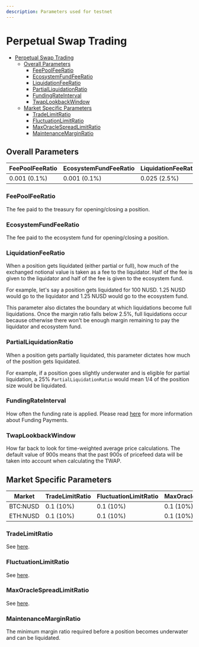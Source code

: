 ```yaml
---
description: Parameters used for testnet
---
```


# Perpetual Swap Trading

- [Perpetual Swap Trading](#perpetual-swap-trading)
  - [Overall Parameters](#overall-parameters)
    - [FeePoolFeeRatio](#feepoolfeeratio)
    - [EcosystemFundFeeRatio](#ecosystemfundfeeratio)
    - [LiquidationFeeRatio](#liquidationfeeratio)
    - [PartialLiquidationRatio](#partialliquidationratio)
    - [FundingRateInterval](#fundingrateinterval)
    - [TwapLookbackWindow](#twaplookbackwindow)
  - [Market Specific Parameters](#market-specific-parameters)
    - [TradeLimitRatio](#tradelimitratio)
    - [FluctuationLimitRatio](#fluctuationlimitratio)
    - [MaxOracleSpreadLimitRatio](#maxoraclespreadlimitratio)
    - [MaintenanceMarginRatio](#maintenancemarginratio)

## Overall Parameters

| FeePoolFeeRatio | EcosystemFundFeeRatio | LiquidationFeeRatio | PartialLiquidationRatio | FundingRateInterval | TwapLookbackWindow |
|-----------------|-----------------------|---------------------|-------------------------|---------------------|--------------------|
| 0.001 (0.1%)    | 0.001 (0.1%)          | 0.025 (2.5%)        | 0.25 (25%)              | 30 minutes          | 900 seconds        |

### FeePoolFeeRatio

The fee paid to the treasury for opening/closing a position.

### EcosystemFundFeeRatio

The fee paid to the ecosystem fund for opening/closing a position.

### LiquidationFeeRatio

When a position gets liquidated (either partial or full), how much of the exchanged notional value is taken as a fee to the liquidator. Half of the fee is given to the liquidator and half of the fee is given to the ecosystem fund.

For example, let's say a position gets liquidated for 100 NUSD. 1.25 NUSD would go to the liquidator and 1.25 NUSD would go to the ecosystem fund.

This parameter also dictates the boundary at which liquidations become full liquidations. Once the margin ratio falls below 2.5%, full liquidations occur because otherwise there won't be enough margin remaining to pay the liquidator and ecosystem fund.

### PartialLiquidationRatio

When a position gets partially liquidated, this parameter dictates how much of the position gets liquidated.

For example, if a position goes slightly underwater and is eligible for partial liquidation, a 25% `PartialLiquidationRatio` would mean 1/4 of the position size would be liquidated.

### FundingRateInterval

How often the funding rate is applied. Please read [here](../content/perps.md#funding-payments) for more information about Funding Payments.

### TwapLookbackWindow

How far back to look for time-weighted average price calculations. The default value of 900s means that the past 900s of pricefeed data will be taken into account when calculating the TWAP.

## Market Specific Parameters

| Market   | TradeLimitRatio | FluctuationLimitRatio | MaxOracleSpreadRatio | MaintenanceMarginRatio |
|----------|-----------------|-----------------------|----------------------|------------------------|
| BTC:NUSD | 0.1 (10%)       | 0.1 (10%)             | 0.1 (10%)            | 0.0625 (6.25%)         |
| ETH:NUSD | 0.1 (10%)       | 0.1 (10%)             | 0.1 (10%)            | 0.0625 (6.25%)         |

### TradeLimitRatio

See [here](../content/perps.md#trade-limit-ratio).

### FluctuationLimitRatio

See [here](../content/perps.md#fluctuation-limit-ratio).

### MaxOracleSpreadLimitRatio

See [here](../content/perps.md#max-oracle-spread-limit-ratio).

### MaintenanceMarginRatio

The minimum margin ratio required before a position becomes underwater and can be liquidated.
